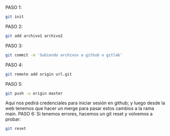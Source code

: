 PASO 1:
```bash
git init
```
PASO 2:
```bash
git add archivo1 archivo2
```
PASO 3:
```bash
git commit -m 'Subiendo archivos a github o gitlab'
```
PASO 4:
```bash
git remote add origin url.git
```
PASO 5:
```bash
git push -u origin master
```
Aquí nos pedirá credenciales para iniciar sesión en github; y luego desde la web tenemos que hacer un merge para pasar estos cambios a la rama main.
PASO 6:
Si tenemos errores, hacemos un git reset y volvemos a probar:
```bash
git reset
```
